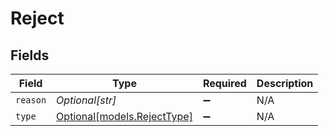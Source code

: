 # Reject


## Fields

| Field                                                  | Type                                                   | Required                                               | Description                                            |
| ------------------------------------------------------ | ------------------------------------------------------ | ------------------------------------------------------ | ------------------------------------------------------ |
| `reason`                                               | *Optional[str]*                                        | :heavy_minus_sign:                                     | N/A                                                    |
| `type`                                                 | [Optional[models.RejectType]](../models/rejecttype.md) | :heavy_minus_sign:                                     | N/A                                                    |